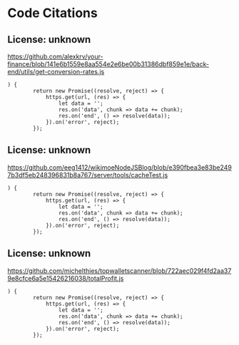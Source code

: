 # Code Citations

## License: unknown
https://github.com/alexkrv/your-finance/blob/141e6b1559e8aa554e2e6be00b31386dbf859e1e/back-end/utils/get-conversion-rates.js

```
) {
        return new Promise((resolve, reject) => {
            https.get(url, (res) => {
                let data = '';
                res.on('data', chunk => data += chunk);
                res.on('end', () => resolve(data));
            }).on('error', reject);
        });
```


## License: unknown
https://github.com/eeg1412/wikimoeNodeJSBlog/blob/e390fbea3e83be2497b3df5eb248396831b8a767/server/tools/cacheTest.js

```
) {
        return new Promise((resolve, reject) => {
            https.get(url, (res) => {
                let data = '';
                res.on('data', chunk => data += chunk);
                res.on('end', () => resolve(data));
            }).on('error', reject);
        });
```


## License: unknown
https://github.com/michelthies/topwalletscanner/blob/722aec029f4fd2aa379e8cfce6a5e15426216038/totalProfit.js

```
) {
        return new Promise((resolve, reject) => {
            https.get(url, (res) => {
                let data = '';
                res.on('data', chunk => data += chunk);
                res.on('end', () => resolve(data));
            }).on('error', reject);
        });
```

